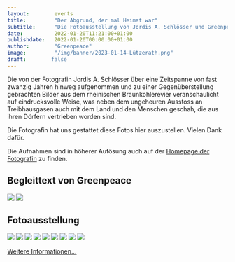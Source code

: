 ```yaml
---
layout:        events
title:         "Der Abgrund, der mal Heimat war"
subtitle:      "Die Fotoausstellung von Jordis A. Schlösser und Greenpeace zum Rheinischen Braunkohlerevier"
date:          2022-01-20T11:21:00+01:00
publishdate:   2022-01-20T00:00:00+01:00
author:        "Greenpeace"
image:         "/img/banner/2023-01-14-Lützerath.png"
draft:        false
---
```


Die von der Fotografin Jordis A. Schlösser über eine Zeitspanne von fast
zwanzig Jahren hinweg aufgenommen  und zu einer Gegenüberstellung gebrachten
Bilder aus dem rheinischen Braunkohlerevier veranschaulicht auf eindrucksvolle
Weise, was neben dem ungeheuren Ausstoss an Treibhausgasen auch mit dem Land
und den Menschen geschah, die aus ihren Dörfern vertrieben worden sind.

Die Fotografin hat uns gestattet diese Fotos hier auszustellen. Vielen Dank dafür.

Die Aufnahmen sind in höherer Aufösung auch auf der 
[Homepage der Fotografin](https://www.ostkreuz.de/fotoserien/photographer/jordis-antonia-schloesser/) zu
finden.

Begleittext von Greenpeace
-----------------
![](/img/post/Kohle_Wanderausstellung_2022/ANSICHT_Q00491_Kohle_Banner_Wanderausstellung_Doerfer_2020_v7_16.57.12-0.jpg)
![](/img/post/Kohle_Wanderausstellung_2022/ANSICHT_Q00491_Kohle_Banner_Wanderausstellung_Doerfer_2020_v7_16.57.12-1.jpg)


Fotoausstellung
-----------------

[![](/img/post/Kohle_Wanderausstellung_2022/ANSICHT_Q00491_Kohle_Banner_Wanderausstellung_Doerfer_2020_v7_16.57.12-2.jpg)](http://localhost:1313/img/post/Kohle_Wanderausstellung_2022/ANSICHT_Q00491_Kohle_Banner_Wanderausstellung_Doerfer_2020_v7_16.57.12-2.jpg)
[![](/img/post/Kohle_Wanderausstellung_2022/ANSICHT_Q00491_Kohle_Banner_Wanderausstellung_Doerfer_2020_v7_16.57.12-3.jpg)](http://localhost:1313/img/post/Kohle_Wanderausstellung_2022/ANSICHT_Q00491_Kohle_Banner_Wanderausstellung_Doerfer_2020_v7_16.57.12-3.jpg)
[![](/img/post/Kohle_Wanderausstellung_2022/ANSICHT_Q00491_Kohle_Banner_Wanderausstellung_Doerfer_2020_v7_16.57.12-4.jpg)](http://localhost:1313/img/post/Kohle_Wanderausstellung_2022/ANSICHT_Q00491_Kohle_Banner_Wanderausstellung_Doerfer_2020_v7_16.57.12-4.jpg)
[![](/img/post/Kohle_Wanderausstellung_2022/ANSICHT_Q00491_Kohle_Banner_Wanderausstellung_Doerfer_2020_v7_16.57.12-5.jpg)](http://localhost:1313/img/post/Kohle_Wanderausstellung_2022/ANSICHT_Q00491_Kohle_Banner_Wanderausstellung_Doerfer_2020_v7_16.57.12-5.jpg)
[![](/img/post/Kohle_Wanderausstellung_2022/ANSICHT_Q00491_Kohle_Banner_Wanderausstellung_Doerfer_2020_v7_16.57.12-6.jpg)](http://localhost:1313/img/post/Kohle_Wanderausstellung_2022/ANSICHT_Q00491_Kohle_Banner_Wanderausstellung_Doerfer_2020_v7_16.57.12-6.jpg)
[![](/img/post/Kohle_Wanderausstellung_2022/ANSICHT_Q00491_Kohle_Banner_Wanderausstellung_Doerfer_2020_v7_16.57.12-7.jpg)](http://localhost:1313/img/post/Kohle_Wanderausstellung_2022/ANSICHT_Q00491_Kohle_Banner_Wanderausstellung_Doerfer_2020_v7_16.57.12-7.jpg)
[![](/img/post/Kohle_Wanderausstellung_2022/ANSICHT_Q00491_Kohle_Banner_Wanderausstellung_Doerfer_2020_v7_16.57.12-8.jpg)](http://localhost:1313/img/post/Kohle_Wanderausstellung_2022/ANSICHT_Q00491_Kohle_Banner_Wanderausstellung_Doerfer_2020_v7_16.57.12-8.jpg)
[![](/img/post/Kohle_Wanderausstellung_2022/ANSICHT_Q00491_Kohle_Banner_Wanderausstellung_Doerfer_2020_v7_16.57.12-9.jpg)](http://localhost:1313/img/post/Kohle_Wanderausstellung_2022/ANSICHT_Q00491_Kohle_Banner_Wanderausstellung_Doerfer_2020_v7_16.57.12-9.jpg)
[![](/img/post/Kohle_Wanderausstellung_2022/ANSICHT_Q00491_Kohle_Banner_Wanderausstellung_Doerfer_2020_v7_16.57.12-10.jpg)](http://localhost:1313/img/post/Kohle_Wanderausstellung_2022/ANSICHT_Q00491_Kohle_Banner_Wanderausstellung_Doerfer_2020_v7_16.57.12-10.jpg)



[Weitere Informationen...](https://www.greenpeace.de/klimaschutz/energiewende/kohleausstieg/abgrund-heimat)
